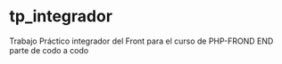 # tp_integrador
Trabajo Práctico integrador del Front para el curso de PHP-FROND END parte de codo a codo

